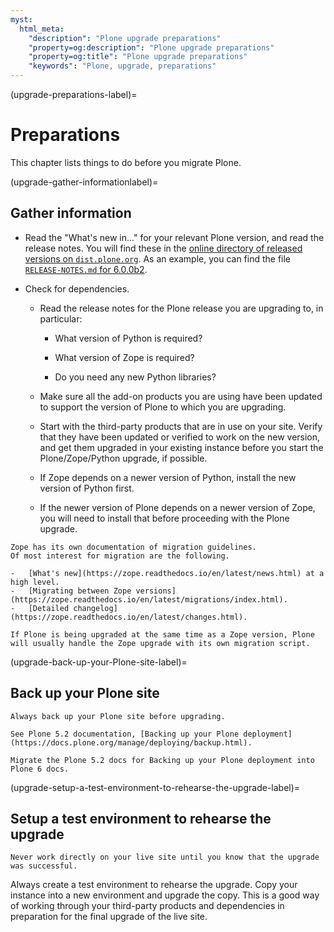 ```yaml
---
myst:
  html_meta:
    "description": "Plone upgrade preparations"
    "property=og:description": "Plone upgrade preparations"
    "property=og:title": "Plone upgrade preparations"
    "keywords": "Plone, upgrade, preparations"
---
```



(upgrade-preparations-label)=

# Preparations

This chapter lists things to do before you migrate Plone.


(upgrade-gather-informationlabel)=

## Gather information

-   Read the "What's new in..." for your relevant Plone version, and read the release notes.
    You will find these in the [online directory of released versions on `dist.plone.org`](https://dist.plone.org/release/).
    As an example, you can find the file [`RELEASE-NOTES.md` for 6.0.0b2](https://dist.plone.org/release/6.0.0b2/RELEASE-NOTES.md).


-   Check for dependencies.

    -   Read the release notes for the Plone release you are upgrading to, in particular:
    
        -   What version of Python is required?
        
        -   What version of Zope is required?
        
        -   Do you need any new Python libraries?
    
    -   Make sure all the add-on products you are using have been updated to support the version of Plone to which you are upgrading.
    
    -   Start with the third-party products that are in use on your site.
        Verify that they have been updated or verified to work on the new version, and get them upgraded in your existing instance before you start the Plone/Zope/Python upgrade, if possible.
    
    -   If Zope depends on a newer version of Python, install the new version of Python first.
    
    -   If the newer version of Plone depends on a newer version of Zope, you will need to install that before proceeding with the Plone upgrade.

```{seealso}
Zope has its own documentation of migration guidelines.
Of most interest for migration are the following.

-   [What's new](https://zope.readthedocs.io/en/latest/news.html) at a high level.
-   [Migrating between Zope versions](https://zope.readthedocs.io/en/latest/migrations/index.html).
-   [Detailed changelog](https://zope.readthedocs.io/en/latest/changes.html).

If Plone is being upgraded at the same time as a Zope version, Plone will usually handle the Zope upgrade with its own migration script.
```


(upgrade-back-up-your-Plone-site-label)=

## Back up your Plone site

```{danger}
Always back up your Plone site before upgrading.
```

```{seealso}
See Plone 5.2 documentation, [Backing up your Plone deployment](https://docs.plone.org/manage/deploying/backup.html).
```

```{todo}
Migrate the Plone 5.2 docs for Backing up your Plone deployment into Plone 6 docs.
```


(upgrade-setup-a-test-environment-to-rehearse-the-upgrade-label)=

## Setup a test environment to rehearse the upgrade

```{danger}
Never work directly on your live site until you know that the upgrade was successful.
```

Always create a test environment to rehearse the upgrade.
Copy your instance into a new environment and upgrade the copy.
This is a good way of working through your third-party products and dependencies in preparation for the final upgrade of the live site.
